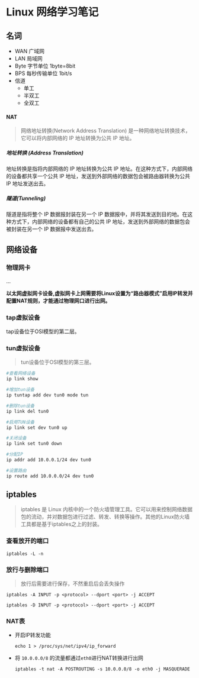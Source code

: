 # Linux 网络学习笔记

## 名词

- WAN 广域网
- LAN 局域网
- Byte 字节单位 1byte=8bit
- BPS  每秒传输单位 1bit/s
- 信道
    - 单工
    - 半双工
    - 全双工

#### NAT
>网络地址转换(Network Address Translation) 是一种网络地址转换技术，它可以将内部网络的 IP 地址转换为公共 IP 地址。  

##### 地址转换 (Address Translation)
地址转换是指将内部网络的 IP 地址转换为公共 IP 地址。在这种方式下，内部网络的设备都共享一个公共 IP 地址，发送到外部网络的数据包会被路由器转换为公共 IP 地址发送出去。

##### 隧道(Tunneling)
隧道是指将整个 IP 数据报封装在另一个 IP 数据报中，并将其发送到目的地。在这种方式下，内部网络的设备都有自己的公共 IP 地址，发送到外部网络的数据包会被封装在另一个 IP 数据报中发送出去。

## 网络设备

### 物理网卡

...

**以太网虚拟网卡设备,虚拟网卡上网需要将Linux设置为“路由器模式”启用IP转发并配置NAT规则，才能通过物理网口进行出网。**

### tap虚拟设备
tap设备位于OSI模型的第二层。
### tun虚拟设备
>tun设备位于OSI模型的第三层。
```bash
#查看网络设备
ip link show

#增加tun设备
ip tuntap add dev tun0 mode tun

#删除tun设备
ip link del tun0

#启用TUN设备
ip link set dev tun0 up

#关闭设备
ip link set tun0 down

#分配IP
ip addr add 10.0.0.1/24 dev tun0

#设置路由 
ip route add 10.0.0.0/24 dev tun0
```

## iptables
> iptables 是 Linux 内核中的一个防火墙管理工具。它可以用来控制网络数据包的流动，并对数据包进行过滤、转发、转换等操作。其他的Linux防火墙工具都是基于iptables之上的封装。

### 查看放开的端口
```shell
iptables -L -n
```

### 放行与删除端口
> 放行后需要进行保存，不然重启后会丢失操作
```shell
iptables -A INPUT -p <protocol> --dport <port> -j ACCEPT

iptables -D INPUT -p <protocol> --dport <port> -j ACCEPT
```


### NAT表 
- 开启IP转发功能

    `echo 1 > /proc/sys/net/ipv4/ip_forward`

- 将 `10.0.0.0/8` 的流量都通过`eth0`进行NAT转换进行出网

    `iptables -t nat -A POSTROUTING -s 10.0.0.0/8 -o eth0 -j MASQUERADE`

